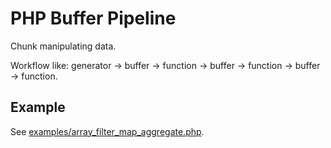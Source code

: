 # PHP Buffer Pipeline

Chunk manipulating data.

Workflow like: generator -> buffer -> function -> buffer -> function -> buffer -> function.

## Example

See [examples/array_filter_map_aggregate.php](./examples/array_filter_map_aggregate.php).
